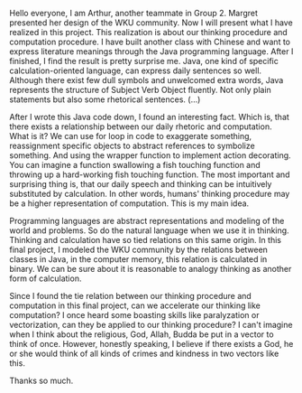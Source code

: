 Hello everyone, I am Arthur, another teammate in Group 2. Margret presented her design of the WKU community. Now I will present what I have realized in this project. This realization is about our thinking procedure and computation procedure. I have built another class with Chinese and want to express literature meanings through the Java programming language. After I finished, I find the result is pretty surprise me. Java, one kind of specific calculation-oriented language, can express daily sentences so well. Although there exist few dull symbols and unwelcomed extra words, Java represents the structure of Subject Verb Object fluently. Not only plain statements but also some rhetorical sentences. (...)

After I wrote this Java code down, I found an interesting fact. Which is, that there exists a relationship between our daily rhetoric and computation. What is it? We can use for loop in code to exaggerate something, reassignment specific objects to abstract references to symbolize something. And using the wrapper function to implement action decorating. You can imagine a function swallowing a fish touching function and throwing up a hard-working fish touching function. The most important and surprising thing is, that our daily speech and thinking can be intuitively substituted by calculation. In other words, humans' thinking procedure may be a higher representation of computation. This is my main idea.

Programming languages are abstract representations and modeling of the world and problems. So do the natural language when we use it in thinking. Thinking and calculation have so tied relations on this same origin. In this final project, I modeled the WKU community by the relations between classes in Java, in the computer memory, this relation is calculated in binary. We can be sure about it is reasonable to analogy thinking as another form of calculation.

Since I found the tie relation between our thinking procedure and computation in this final project, can we accelerate our thinking like computation? I once heard some boasting skills like paralyzation or vectorization, can they be applied to our thinking procedure? I can't imagine when I think about the religious, God, Allah, Budda be put in a vector to think of once. However, honestly speaking, I believe if there exists a God, he or she would think of all kinds of crimes and kindness in two vectors like this.

Thanks so much.
